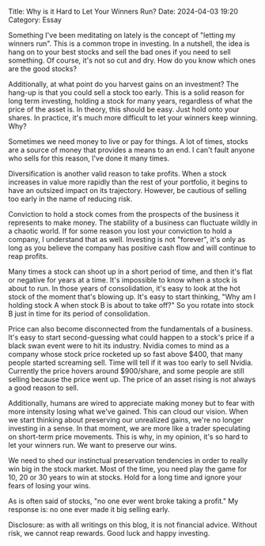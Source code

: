 Title: Why is it Hard to Let Your Winners Run? 
Date: 2024-04-03 19:20 
Category: Essay

Something I've been meditating on lately is the concept of "letting my winners run". This is a common trope in investing. In a nutshell, the idea is hang on to your best stocks and sell the bad ones if you need to sell something. Of course, it's not so cut and dry. How do you know which ones are the good stocks?

Additionally, at what point do you harvest gains on an investment? The hang-up is that you could sell a stock too early. This is a solid reason for long term investing, holding a stock for many years, regardless of what the price of the asset is. In theory, this should be easy. Just hold onto your shares. In practice, it's much more difficult to let your winners keep winning. Why?

Sometimes we need money to live or pay for things. A lot of times, stocks are a source of money that provides a means to an end. I can't fault anyone who sells for this reason, I've done it many times.

Diversification is another valid reason to take profits. When a stock increases in value more rapidly than the rest of your portfolio, it begins to have an outsized impact on its trajectory. However, be cautious of selling too early in the name of reducing risk.

Conviction to hold a stock comes from the prospects of the business it represents to make money. The stability of a business can fluctuate wildly in a chaotic world. If for some reason you lost your conviction to hold a company, I understand that as well. Investing is not "forever", it's only as long as you believe the company has positive cash flow and will continue to reap profits.

Many times a stock can shoot up in a short period of time, and then it's flat or negative for years at a time. It's impossible to know when a stock is about to run. In those years of consolidation, it's easy to look at the hot stock of the moment that's blowing up. It's easy to start thinking, "Why am I holding stock A when stock B is about to take off?" So you rotate into stock B just in time for its period of consolidation.

Price can also become disconnected from the fundamentals of a business. It's easy to start second-guessing what could happen to a stock's price if a black swan event were to hit its industry. Nvidia comes to mind as a company whose stock price rocketed up so fast above $400, that many people started screaming sell. Time will tell if it was too early to sell Nvidia. Currently the price hovers around $900/share, and some people are still selling because the price went up. The price of an asset rising is not always a good reason to sell.

Additionally, humans are wired to appreciate making money but to fear with more intensity losing what we've gained. This can cloud our vision. When we start thinking about preserving our unrealized gains, we're no longer investing in a sense. In that moment, we are more like a trader speculating on short-term price movements. This is why, in my opinion, it's so hard to let your winners run. We want to preserve our wins.

We need to shed our instinctual preservation tendencies in order to really win big in the stock market. Most of the time, you need play the game for 10, 20 or 30 years to win at stocks. Hold for a long time and ignore your fears of losing your wins.

As is often said of stocks, "no one ever went broke taking a profit." My response is: no one ever made it big selling early. 

Disclosure: as with all writings on this blog, it is not financial advice. Without risk, we cannot reap rewards. Good luck and happy investing.
